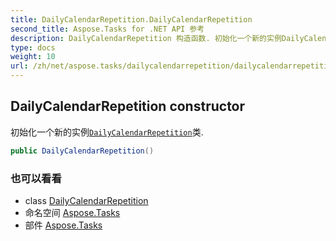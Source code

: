 ```yaml
---
title: DailyCalendarRepetition.DailyCalendarRepetition
second_title: Aspose.Tasks for .NET API 参考
description: DailyCalendarRepetition 构造函数. 初始化一个新的实例DailyCalendarRepetition类.
type: docs
weight: 10
url: /zh/net/aspose.tasks/dailycalendarrepetition/dailycalendarrepetition/
---
```

## DailyCalendarRepetition constructor

初始化一个新的实例[`DailyCalendarRepetition`](../)类.

```csharp
public DailyCalendarRepetition()
```

### 也可以看看

* class [DailyCalendarRepetition](../)
* 命名空间 [Aspose.Tasks](../../dailycalendarrepetition/)
* 部件 [Aspose.Tasks](../../../)


